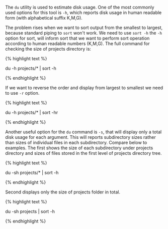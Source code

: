 The ```du``` utility is used to estimate disk usage. One of the most commonly used options for this tool is ```-h```, which reports disk usage in human readable form (with alphabetical suffix K,M,G).


The problem rises when we want to sort output from the smallest to largest, because standard piping to ```sort``` won't work. We need to use ```sort -h``` the ```-h``` option for sort, will inform sort that we want to perform sort operation according to human readable numbers (K,M,G). The full command for checking the size of projects directory is:

{% highlight text %}

du -h projects/* | sort -h

{% endhighlight %}

If we want to reverse the order and display from largest to smallest we need to use ```-r``` option.

{% highlight text %}

du -h projects/* | sort -hr

{% endhighlight %}

Another useful option for the ```du``` command is ```-s```, that will display only a total disk usage for each argument. This will reports subdirectory sizes rather than sizes of individual files in each subdirectory. Compare below to examples. The first shows the size of each subdirectory under projects directory and sizes of files stored in the first level of projects directory tree.

{% highlight text %}

du -sh projects/* | sort -h

{% endhighlight %}

Second displays only the size of projects folder in total.

{% highlight text %}

du -sh projects | sort -h

{% endhighlight %}
